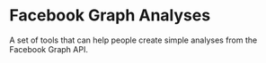 # Facebook Graph Analyses

A set of tools that can help people create simple analyses from
the Facebook Graph API.
